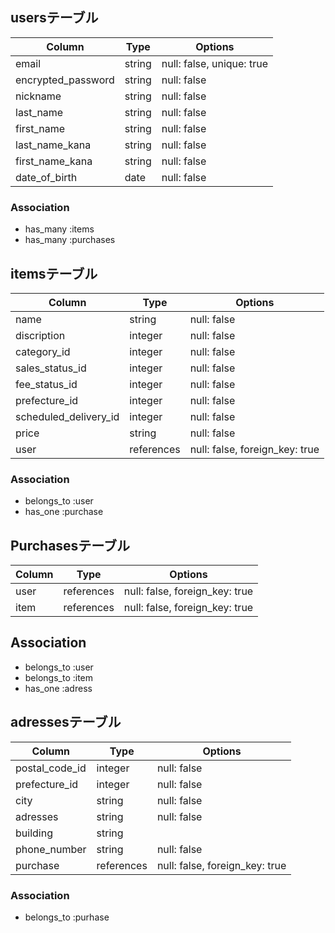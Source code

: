## usersテーブル

| Column             | Type   | Options                   |
| ------------------ | ------ | ------------------------- |
| email              | string | null: false, unique: true |
| encrypted_password | string | null: false               |
| nickname           | string | null: false               |
| last_name          | string | null: false               |
| first_name         | string | null: false               |
| last_name_kana     | string | null: false               |
| first_name_kana    | string | null: false               |
| date_of_birth      | date   | null: false               |

### Association

- has_many :items
- has_many :purchases


## itemsテーブル

| Column                | Type       | Options                            |
| --------------------- | ---------- | ---------------------------------- |
| name                  | string     | null: false                        |
| discription           | integer    | null: false                        |
| category_id           | integer    | null: false                        |
| sales_status_id       | integer    | null: false                        |
| fee_status_id         | integer    | null: false                        |
| prefecture_id         | integer    | null: false                        |
| scheduled_delivery_id | integer    | null: false                        |
| price                 | string     | null: false                        |
| user                  | references | null: false, foreign_key: true     |


### Association

- belongs_to :user
- has_one :purchase


## Purchasesテーブル

| Column             | Type       | Options                            |
| ------------------ | ---------- | ---------------------------------- |
| user               | references | null: false, foreign_key: true     |
| item               | references | null: false, foreign_key: true     |


## Association

- belongs_to :user
- belongs_to :item
- has_one :adress

## adressesテーブル

| Column             | Type       | Options                            |
| ------------------ | ---------- | ---------------------------------- | 
| postal_code_id     | integer    | null: false                        |
| prefecture_id      | integer    | null: false                        |
| city               | string     | null: false                        |
| adresses           | string     | null: false                        |
| building           | string     |                                    |
| phone_number       | string     | null: false                        |
| purchase           | references | null: false, foreign_key: true     |


### Association
- belongs_to :purhase